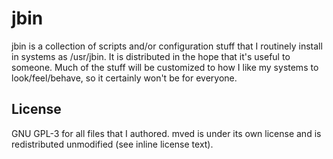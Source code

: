 # jbin
jbin is a collection of scripts and/or configuration stuff that I routinely
install in systems as /usr/jbin. It is distributed in the hope that it's useful
to someone. Much of the stuff will be customized to how I like my systems to
look/feel/behave, so it certainly won't be for everyone.

## License
GNU GPL-3 for all files that I authored. mved is under its own license and is
redistributed unmodified (see inline license text).
